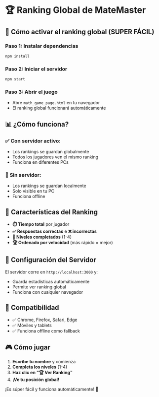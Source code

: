 # 🏆 Ranking Global de MateMaster

## 🚀 Cómo activar el ranking global (SUPER FÁCIL)

### Paso 1: Instalar dependencias
```bash
npm install
```

### Paso 2: Iniciar el servidor
```bash
npm start
```

### Paso 3: Abrir el juego
- Abre `math_game_page.html` en tu navegador
- El ranking global funcionará automáticamente

## 📊 ¿Cómo funciona?

### ✅ **Con servidor activo:**
- Los rankings se guardan globalmente
- Todos los jugadores ven el mismo ranking
- Funciona en diferentes PCs

### 🔄 **Sin servidor:**
- Los rankings se guardan localmente
- Solo visible en tu PC
- Funciona offline

## 🎯 Características del Ranking

- **⏱️ Tiempo total** por jugador
- **✅ Respuestas correctas** e **❌ incorrectas**
- **🎯 Niveles completados** (1-4)
- **🏆 Ordenado por velocidad** (más rápido = mejor)

## 🔧 Configuración del Servidor

El servidor corre en `http://localhost:3000` y:
- Guarda estadísticas automáticamente
- Permite ver ranking global
- Funciona con cualquier navegador

## 📱 Compatibilidad

- ✅ Chrome, Firefox, Safari, Edge
- ✅ Móviles y tablets
- ✅ Funciona offline como fallback

## 🎮 Cómo jugar

1. **Escribe tu nombre** y comienza
2. **Completa los niveles** (1-4)
3. **Haz clic en "🏆 Ver Ranking"**
4. **¡Ve tu posición global!**

¡Es súper fácil y funciona automáticamente! 🎉 